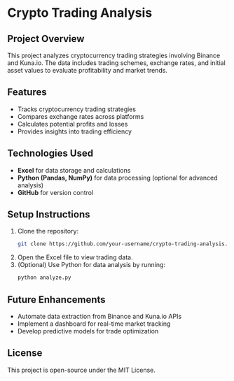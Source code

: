 # Crypto Trading Analysis

## Project Overview
This project analyzes cryptocurrency trading strategies involving Binance and Kuna.io. The data includes trading schemes, exchange rates, and initial asset values to evaluate profitability and market trends.

## Features
- Tracks cryptocurrency trading strategies
- Compares exchange rates across platforms
- Calculates potential profits and losses
- Provides insights into trading efficiency

## Technologies Used
- **Excel** for data storage and calculations
- **Python (Pandas, NumPy)** for data processing (optional for advanced analysis)
- **GitHub** for version control

## Setup Instructions
1. Clone the repository:
   ```bash
   git clone https://github.com/your-username/crypto-trading-analysis.git
   ```
2. Open the Excel file to view trading data.
3. (Optional) Use Python for data analysis by running:
   ```bash
   python analyze.py
   ```

## Future Enhancements
- Automate data extraction from Binance and Kuna.io APIs
- Implement a dashboard for real-time market tracking
- Develop predictive models for trade optimization

## License
This project is open-source under the MIT License.

